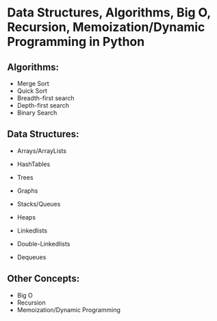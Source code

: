 # Data Structures, Algorithms, Big O, Recursion, Memoization/Dynamic Programming in Python


## Algorithms:

- Merge Sort
- Quick Sort
- Breadth-first search
- Depth-first search
- Binary Search

## Data Structures:

- Arrays/ArrayLists
- HashTables
- Trees
- Graphs
- Stacks/Queues
- Heaps

- Linkedlists
- Double-Linkedlists
- Dequeues

## Other Concepts:

- Big O
- Recursion
- Memoization/Dynamic Programming

